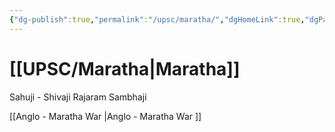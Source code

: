 ```yaml
---
{"dg-publish":true,"permalink":"/upsc/maratha/","dgHomeLink":true,"dgPassFrontmatter":false}
---
```


# [[UPSC/Maratha|Maratha]]
Sahuji 
	- Shivaji 
		 Rajaram
		 Sambhaji 

[[Anglo - Maratha War |Anglo - Maratha War ]] 